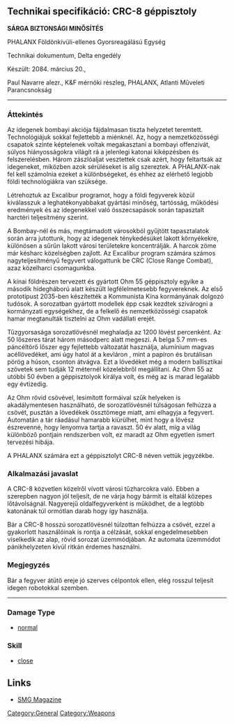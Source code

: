 ## Technikai specifikáció: CRC-8 géppisztoly

**SÁRGA BIZTONSÁGI MINŐSÍTÉS**

PHALANX Földönkívüli-ellenes Gyorsreagálású Egység

Technikai dokumentum, Delta engedély

Készült: 2084. március 20.,

Paul Navarre alezr., K&F mérnöki részleg, PHALANX, Atlanti Műveleti
Parancsnokság

------------------------------------------------------------------------

### Áttekintés

Az idegenek bombayi akciója fájdalmasan tiszta helyzetet teremtett.
Technológiájuk sokkal fejlettebb a miénknél. Az, hogy a nemzetközösségi
csapatok szinte képtelenek voltak megakasztani a bombayi offenzívát,
súlyos hiányosságokra világít rá a jelenlegi katonai kiképzésben és
felszerelésben. Három zászlóaljat vesztettek csak azért, hogy feltartsák
az idegeneket, miközben azok sérüléseket is alig szereztek. A
PHALANX-nak fel kell számolnia ezeket a különbségeket, és ehhez az
elérhető legjobb földi technológiákra van szüksége.

Létrehoztuk az Excalibur programot, hogy a földi fegyverek közül
kiválasszuk a leghatékonyabbakat gyártási minőség, tartósság, működési
eredmények és az idegenekkel való összecsapások során tapasztalt
harctéri teljesítmény szerint.

A Bombay-nél és más, megtámadott városokból gyűjtött tapasztalatok során
arra jutottunk, hogy az idegenek ténykedésüket lakott környékekre,
különösen a sűrűn lakott városi területekre koncentrálják. A harcok zöme
már késharc közelségben zajlott. Az Excalibur program számára számos
nagyteljesítményű fegyvert válogattunk be CRC (Close Range Combat), azaz
közelharci csomagunkba.

A kínai földrészen tervezett és gyártott Ohm 55 géppisztoly egyike a
második hidegháború alatt készült legfélelmetesebb fegyvereknek. Az első
prototípust 2035-ben készítették a Kommunista Kína kormányának dolgozó
tudósok. A sorozatban gyártott modellek épp csak kezdtek szivárogni a
kormányzati egységekhez, de a felkelő és nemzetközösségi csapatok hamar
megtanulták tisztelni az Ohm vadállati erejét.

Tűzgyorsasága sorozatlövésnél meghaladja az 1200 lövést percenként. Az
50 lőszeres tárat három másodperc alatt megeszi. A belga 5.7 mm-es
páncéltörő lőszer egy fejlettebb változatát használja, alumínium magvas
acéllövedéket, ami úgy hatol át a kevláron , mint a papíron és
brutálisan pörög a húson, csonton átvágva. Ezt a lövedéket még a modern
ballisztikai szövetek sem tudják 12 méternél közelebbről megállítani. Az
Ohm 55 az utóbbi 50 évben a géppisztolyok királya volt, és még az is
marad legalább egy évtizedig.

Az Ohm rövid csövével, lesimított formáival szűk helyeken is
akadálymentesen használható, de sorozatlövésnél túlságosan felhúzza a
csövét, pusztán a lövedékek össztömege miatt, ami elhagyja a fegyvert.
Automatán a tár ráadásul hamarabb kiürülhet, mint hogy a lövész
észrevenné, hogy lenyomva tartja a ravaszt. 50 év alatt, míg a világ
különböző pontjain rendszerben volt, ez maradt az Ohm egyetlen ismert
tervezési hibája.

A PHALANX számára ezt a géppisztolyt CRC-8 néven vettük jegyzékbe.

### Alkalmazási javaslat

A CRC-8 közvetlen közelről vívott városi tűzharcokra való. Ebben a
szerepben nagyon jól teljesít, de ne várja hogy bármit is eltalál
közepes lőtávolságnál. Nagyerejű oldalfegyverként is működhet, de a
legtöbb katonának túl ormótlan darab hogy így használja.

Bár a CRC-8 hosszú sorozatlövésnél túlzottan felhúzza a csövét, ezzel a
gyakorlott használóinak is rontja a célzását, sokkal engedelmesebben
viselkedik az alap, rövid sorozat üzemmódjában. Az automata üzemmódot
pánikhelyzeten kívül ritkán érdemes használni.

### Megjegyzés

Bár a fegyver átütő ereje jó szerves célpontok ellen, elég rosszul
teljesít idegen robotokkal szemben.

------------------------------------------------------------------------

### Damage Type

- [normal](Damage/normal "wikilink")

### Skill

- [close](Skills/close "wikilink")

## Links

- [SMG Magazine](Equipment/Ammunition/SMG_Magazine "wikilink")

[Category:General](Category:General "wikilink")
[Category:Weapons](Category:Weapons "wikilink")